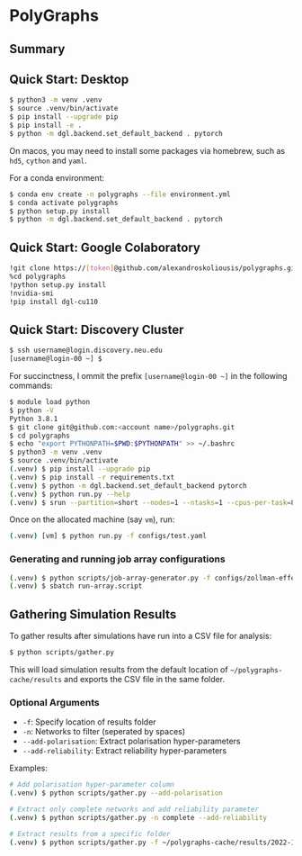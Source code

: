 # PolyGraphs

## Summary

## Quick Start: Desktop

```bash
$ python3 -m venv .venv
$ source .venv/bin/activate
$ pip install --upgrade pip
$ pip install -e .
$ python -m dgl.backend.set_default_backend . pytorch
```
On macos, you may need to install some packages via homebrew, such as `hd5`, `cython` and `yaml`.

For a conda environment:
```bash
$ conda env create -n polygraphs --file environment.yml
$ conda activate polygraphs
$ python setup.py install
$ python -m dgl.backend.set_default_backend . pytorch
```

## Quick Start: Google Colaboratory

```bash
!git clone https://[token]@github.com/alexandroskoliousis/polygraphs.git
%cd polygraphs
!python setup.py install
!nvidia-smi
!pip install dgl-cu110
```

## Quick Start: Discovery Cluster

```bash
$ ssh username@login.discovery.neu.edu
[username@login-00 ~] $
```
For succinctness, I ommit the prefix `[username@login-00 ~]` in the following commands:
```bash
$ module load python
$ python -V
Python 3.8.1
$ git clone git@github.com:<account name>/polygraphs.git
$ cd polygraphs
$ echo "export PYTHONPATH=$PWD:$PYTHONPATH" >> ~/.bashrc
$ python3 -m venv .venv
$ source .venv/bin/activate
(.venv) $ pip install --upgrade pip
(.venv) $ pip install -r requirements.txt
(.venv) $ python -m dgl.backend.set_default_backend pytorch
(.venv) $ python run.py --help
(.venv) $ srun --partition=short --nodes=1 --ntasks=1 --cpus-per-task=8 --mem=64GB --export=ALL --pty /bin/bash
```
Once on the allocated machine (say `vm`), run:
```bash
(.venv) [vm] $ python run.py -f configs/test.yaml
```

### Generating and running job array configurations
```bash
(.venv) $ python scripts/job-array-generator.py -f configs/zollman-effect/zollman-effect.yaml -e configs/explorables.json -a test
(.venv) $ sbatch run-array.script
```

## Gathering Simulation Results

To gather results after simulations have run into a CSV file for analysis:
```bash
$ python scripts/gather.py
```
This will load simulation results from the default location of `~/polygraphs-cache/results` and exports the CSV file in the same folder.

### Optional Arguments

- `-f`: Specify location of results folder
- `-n`: Networks to filter (seperated by spaces)
- `--add-polarisation`: Extract polarisation hyper-parameters
- `--add-reliability`: Extract reliability hyper-parameters

Examples:
```bash
# Add polarisation hyper-parameter column
(.venv) $ python scripts/gather.py --add-polarisation

# Extract only complete networks and add reliability parameter
(.venv) $ python scripts/gather.py -n complete --add-reliability

# Extract results from a specific folder
(.venv) $ python scripts/gather.py -f ~/polygraphs-cache/results/2022-10-01
```
